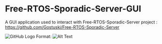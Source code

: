 # Free-RTOS-Sporadic-Server-GUI
A GUI application used to interact with Free-RTOS-Sporadic-Server project :
https://github.com/Gostuski/Free-RTOS-Sporadic-Server

![GitHub Logo](/images/logo.png)
Format: ![Alt Text](url)
